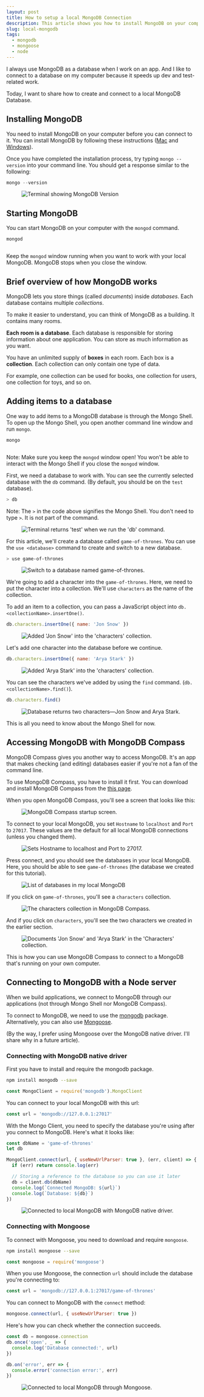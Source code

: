```yaml
---
layout: post
title: How to setup a local MongoDB Connection
description: This article shows you how to install MongoDB on your computer and different ways you can access it.
slug: local-mongodb
tags:
  - mongodb
  - mongoose
  - node
---
```


I always use MongoDB as a database when I work on an app. And I like to connect to a database on my computer because it speeds up dev and test-related work.

Today, I want to share how to create and connect to a local MongoDB Database.

<!-- more -->

## Installing MongoDB

You need to install MongoDB on your computer before you can connect to it. You can install MongoDB by following these instructions ([Mac][1] and [Windows][2]).

Once you have completed the installation process, try typing `mongo --version` into your command line. You should get a response similar to the following:

```js
mongo --version
```

<figure><img src="/images/2019/local-mongodb/version.png" alt="Terminal showing MongoDB Version"></figure>

## Starting MongoDB

You can start MongoDB on your computer with the `mongod` command.

```js
mongod
```

<figure><img src="/images/2019/local-mongodb/mongod.png" alt=""></figure>

Keep the `mongod` window running when you want to work with your local MongoDB. MongoDB stops when you close the window.

## Brief overview of how MongoDB works

MongoDB lets you store things (called *documents*) inside *databases*. Each database contains multiple *collections*.

To make it easier to understand, you can think of MongoDB as a building. It contains many rooms.

**Each room is a database**. Each database is responsible for storing information about one application. You can store as much information as you want.

You have an unlimited supply of **boxes** in each room. Each box is a  **collection**. Each collection can only contain one type of data.

For example, one collection can be used for books, one collection for users, one collection for toys, and so on.

## Adding items to a database

One way to add items to a MongoDB database is through the Mongo Shell. To open up the Mongo Shell, you open another command line window and run `mongo`.

```js
mongo
```

<figure><img src="/images/2019/local-mongodb/mongo-shell.png" alt=""></figure>

Note: Make sure you keep the `mongod` window open! You won't be able to interact with the Mongo Shell if you close the `mongod` window.

First, we need a database to work with. You can see the currently selected database with the `db` command. (By default, you should be on the `test` database).

```bash
> db
```

Note: The `>` in the code above signifies the Mongo Shell. You don't need to type `>`. It is not part of the command.

<figure><img src="/images/2019/local-mongodb/test-db.png" alt="Terminal returns 'test' when we run the 'db' command."></figure>

For this article, we'll create a database called `game-of-thrones`. You can use the `use <database>` command to create and switch to a new database.

```bash
> use game-of-thrones
```

<figure><img src="/images/2019/local-mongodb/switch-db.png" alt="Switch to a database named game-of-thrones."></figure>

We're going to add a character into the `game-of-thrones`. Here, we need to put the character into a collection. We'll use `characters` as the name of the collection.

To add an item to a collection, you can pass a JavaScript object into `db.<collectionName>.insertOne()`.

```js
db.characters.insertOne({ name: 'Jon Snow' })
```

<figure><img src="/images/2019/local-mongodb/insert-1.png" alt="Added 'Jon Snow' into the 'characters' collection."></figure>

Let's add one character into the database before we continue.

```js
db.characters.insertOne({ name: 'Arya Stark' })
```

<figure><img src="/images/2019/local-mongodb/insert-2.png" alt="Added 'Arya Stark' into the 'characters' collection."></figure>

You can see the characters we've added by using the `find` command. (`db.<collectionName>.find()`).

```js
db.characters.find()
```

<figure><img src="/images/2019/local-mongodb/db-find.png" alt="Database returns two characters—Jon Snow and Arya Stark."></figure>

This is all you need to know about the Mongo Shell for now.

## Accessing MongoDB with MongoDB Compass

MongoDB Compass gives you another way to access MongoDB. It's an app that makes checking (and editing) databases easier if you're not a fan of the command line.

To use MongoDB Compass, you have to install it first. You can download and install MongoDB Compass from the [this page][3].

When you open MongoDB Compass, you'll see a screen that looks like this:

<figure><img src="/images/2019/local-mongodb/mongodb-compass.png" alt="MongoDB Compass startup screen."></figure>

To connect to your local MongoDB, you set `Hostname` to `localhost` and `Port` to `27017`. These values are the default for all local MongoDB connections (unless you changed them).

<figure><img src="/images/2019/local-mongodb/mongodb-compass-settings.png" alt="Sets Hostname to localhost and Port to 27017."></figure>

Press connect, and you should see the databases in your local MongoDB. Here, you should be able to see `game-of-thrones` (the database we created for this tutorial).

<figure><img src="/images/2019/local-mongodb/mongodb-compass-databases.png" alt="List of databases in my local MongoDB"></figure>

If you click on `game-of-thrones`, you'll see a `characters` collection.

<figure><img src="/images/2019/local-mongodb/mongodb-compass-collection.png" alt="The characters collection in MongoDB Compass."></figure>

And if you click on `characters`, you'll see the two characters we created in the earlier section.

<figure><img src="/images/2019/local-mongodb/mongodb-compass-documents.png" alt="Documents 'Jon Snow' and 'Arya Stark' in the 'Characters' collection."></figure>

This is how you can use MongoDB Compass to connect to a MongoDB that's running on your own computer.

## Connecting to MongoDB with a Node server

When we build applications, we connect to MongoDB through our applications (not through Mongo Shell nor MongoDB Compass).

To connect to MongoDB, we need to use the [mongodb][4] package. Alternatively, you can also use [Mongoose][5].

(By the way, I prefer using Mongoose over the MongoDB native driver. I'll share why in a future article).

### Connecting with MongoDB native driver

First you have to install and require the mongodb package.

```bash
npm install mongodb --save
```

```js
const MongoClient = require('mongodb').MongoClient
```

You can connect to your local MongoDB with this url:

```js
const url = 'mongodb://127.0.0.1:27017'
```

With the Mongo Client, you need to specify the database you're using after you connect to MongoDB. Here's what it looks like:

```js
const dbName = 'game-of-thrones'
let db

MongoClient.connect(url, { useNewUrlParser: true }, (err, client) => {
  if (err) return console.log(err)

  // Storing a reference to the database so you can use it later
  db = client.db(dbName)
  console.log(`Connected MongoDB: ${url}`)
  console.log(`Database: ${db}`)
})
```

<figure><img src="/images/2019/local-mongodb/connect-mongodb.png" alt="Connected to local MongoDB with MongoDB native driver."></figure>

### Connecting with Mongoose

To connect with Mongoose, you need to download and require `mongoose`.

```bash
npm install mongoose --save
```

```js
const mongoose = require('mongoose')
```

When you use Mongoose, the connection `url` should include the database you're connecting to:

```js
const url = 'mongodb://127.0.0.1:27017/game-of-thrones'
```

You can connect to MongoDB with the `connect` method:

```js
mongoose.connect(url, { useNewUrlParser: true })
```

Here's how you can check whether the connection succeeds.

```js
const db = mongoose.connection
db.once('open', _ => {
  console.log('Database connected:', url)
})

db.on('error', err => {
  console.error('connection error:', err)
})
```

<figure><img src="/images/2019/local-mongodb/connect-mongoose.png" alt="Connected to local MongoDB through Mongoose."></figure>

[1]:	/blog/install-mongodb "Install MongoDB on Mac"
[2]:	https://treehouse.github.io/installation-guides/windows/mongo-windows.html "Treehouse — Install MongoDB on Windows"
[3]:	https://docs.mongodb.com/compass/master/install/ "MongoDB Compass"
[4]:	https://www.npmjs.com/package/mongodb "MongoDB driver"
[5]:	https://www.npmjs.com/package/mongoose "Mongoose"

